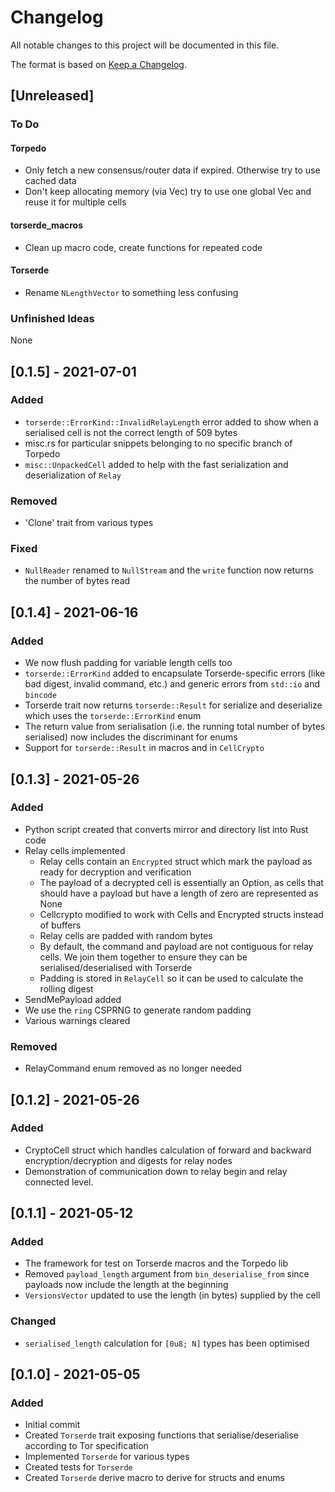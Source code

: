 # Changelog
All notable changes to this project will be documented in this file.

The format is based on [Keep a Changelog](https://keepachangelog.com/en/1.0.0/).

## [Unreleased]
### To Do

#### Torpedo

- Only fetch a new consensus/router data if expired. Otherwise try to use cached data
- Don't keep allocating memory (via Vec) try to use one global Vec and reuse it for multiple cells

#### torserde_macros
- Clean up macro code, create functions for repeated code

#### Torserde
- Rename `NLengthVector` to something less confusing

### Unfinished Ideas
None

## [0.1.5] - 2021-07-01
### Added
- `torserde::ErrorKind::InvalidRelayLength` error added to show when a serialised cell is not the correct length of 509 bytes
- misc.rs for particular snippets belonging to no specific branch of Torpedo
- `misc::UnpackedCell` added to help with the fast serialization and deserialization of `Relay`

### Removed
- 'Clone' trait from various types

### Fixed
- `NullReader` renamed to `NullStream` and the `write` function now returns the number of bytes read

## [0.1.4] - 2021-06-16
### Added
- We now flush padding for variable length cells too
- `torserde::ErrorKind` added to encapsulate Torserde-specific errors (like bad digest, invalid command, etc.) and generic errors from `std::io` and `bincode`  
- Torserde trait now returns `torserde::Result` for serialize and deserialize which uses the `torserde::ErrorKind` enum
- The return value from serialisation (i.e. the running total number of bytes serialised) now includes the discriminant for enums
- Support for `torserde::Result` in macros and in `CellCrypto`

## [0.1.3] - 2021-05-26
### Added
- Python script created that converts mirror and directory list into Rust code
- Relay cells implemented
  - Relay cells contain an `Encrypted` struct which mark the payload as ready for decryption and verification
  - The payload of a decrypted cell is essentially an Option, as cells that should have a payload but have a length of zero are represented as None
  - Cellcrypto modified to work with Cells and Encrypted structs instead of buffers
  - Relay cells are padded with random bytes
  - By default, the command and payload are not contiguous for relay cells. We join them together to ensure they can be serialised/deserialised with Torserde
  - Padding is stored in `RelayCell` so it can be used to calculate the rolling digest
- SendMePayload added
- We use the `ring` CSPRNG to generate random padding 
- Various warnings cleared

### Removed
- RelayCommand enum removed as no longer needed

## [0.1.2] - 2021-05-26
### Added
- CryptoCell struct which handles calculation of forward and backward encryption/decryption and digests for relay nodes
- Demonstration of communication down to relay begin and relay connected level.

## [0.1.1] - 2021-05-12
### Added
- The framework for test on Torserde macros and the Torpedo lib
- Removed `payload_length` argument from `bin_deserialise_from` since payloads now include the length at the beginning
- `VersionsVector` updated to use the length (in bytes) supplied by the cell

### Changed
- `serialised_length` calculation for `[0u8; N]` types has been optimised

## [0.1.0] - 2021-05-05
### Added
- Initial commit
- Created `Torserde` trait exposing functions that serialise/deserialise according to Tor specification
- Implemented `Torserde` for various types
- Created tests for `Torserde`  
- Created `Torserde` derive macro to derive for structs and enums
